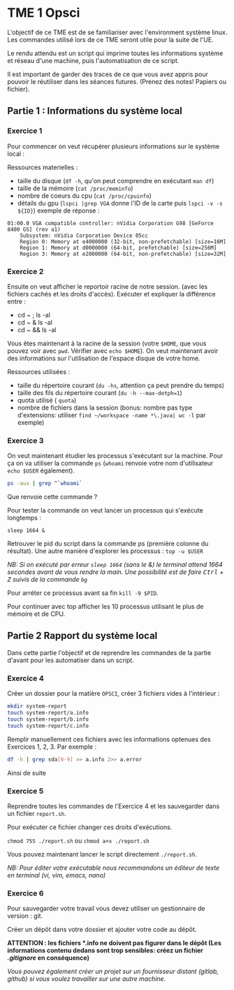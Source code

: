 # TME 1 Opsci

L'objectif de ce TME est de se familiariser avec l'environment système linux.
Les commandes utilisé lors de ce TME seront utile pour la suite de l'UE.

Le rendu attendu est un script qui imprime toutes les informations système et réseau d'une machine, puis l'automatisation de ce script.

Il est important de garder des traces de ce que vous avez appris pour pouvoir le réutiliser dans les séances futures. (Prenez des notes! Papiers ou fichier).

## Partie 1 : Informations du système local

### Exercice 1

Pour commencer on veut récupérer plusieurs informations sur le système local :

Ressources materielles :

- taille du disque (`df -h`, qu'on peut comprendre en exécutant `man df`)
- taille de la mémoire (`cat /proc/meminfo`)
- nombre de coeurs du cpu (`cat /proc/cpuinfo`)
- détails du gpu (`lspci |grep VGA` donne l'ID de la carte puis `lspci -v -s ${ID}`)
  exemple de réponse :

```
01:00.0 VGA compatible controller: nVidia Corporation G98 [GeForce 8400 GS] (rev a1)
    Subsystem: nVidia Corporation Device 05cc
    Region 0: Memory at e4000000 (32-bit, non-prefetchable) [size=16M]
    Region 1: Memory at d0000000 (64-bit, prefetchable) [size=256M]
    Region 3: Memory at e2000000 (64-bit, non-prefetchable) [size=32M]
```

### Exercice 2

Ensuite on veut afficher le reportoir racine de notre session. (avec les fichiers cachés et les droits d'accès). Exécuter et expliquer la différence entre :

- cd ~ ; ls -al
- cd ~ & ls -al
- cd ~ && ls -al

Vous êtes maintenant à la racine de la session (votre `$HOME`, que vous pouvez voir avec `pwd`. Vérifier avec `echo $HOME`). On veut maintenant avoir des informations sur l'utilisation de l'espace disque de votre home.

Ressources utilisées :

- taille du répertoire courant (`du -hs`, attention ça peut prendre du temps)
- taille des fils du répertoire courant (`du -h --max-detph=1`)
- quota utilisé ( `quota`)
- nombre de fichiers dans la session (bonus: nombre pas type d'extensions: utiliser `find ~/workspace -name *\.java| wc -l` par exemple)

### Exercice 3

On veut maintenant étudier les processus s'exécutant sur la machine. Pour ça on va utiliser la commande `ps` (`whoami` renvoie votre nom d'utilisateur `echo $USER` également).

```sh
ps -aux | grep ^`whoami`
```

Que renvoie cette commande ?

Pour tester la commande on veut lancer un processus qui s'exécute longtemps :

`sleep 1664 &`

Retrouver le pid du script dans la commande ps (première colonne du résultat). Une autre manière d'explorer les processus : `top -u $USER`

_NB: Si on exécuté par erreur `sleep 1664` (sans le &) le terminal attend 1664 secondes avant de vous rendre la main. Une possibilité est de faire <kbd>Ctrl</kbd> + <kbd>Z</kbd> suivis de la commande `bg`_

Pour arréter ce processus avant sa fin `kill -9 $PID`.

Pour continuer avec top afficher les 10 processus utilisant le plus de mémoire et de CPU.

## Partie 2 Rapport du système local

Dans cette partie l'objectif et de reprendre les commandes de la partie d'avant pour les automatiser dans un script.

### Exercice 4

Créer un dossier pour la matière `OPSCI`, créer 3 fichiers vides à l'intérieur :

```sh
mkdir system-report
touch system-report/a.info
touch system-report/b.info
touch system-report/c.info
```

Remplir manuellement ces fichiers avec les informations optenues des Exercices 1, 2, 3. Par exemple :

```sh
df -h | grep sda[0-9] >> a.info 2>> a.error
```

Ainsi de suite

### Exercice 5

Reprendre toutes les commandes de l'Exercice 4 et les sauvegarder dans un fichier `report.sh`.

Pour exécuter ce fichier changer ces droits d'exécutions.

`chmod 755 ./report.sh` ou `chmod a+x ./report.sh`

Vous pouvez maintenant lancer le script directement `./report.sh`.

_NB: Pour éditer votre exécutable nous recommandons un éditeur de texte en terminal (vi, vim, emacs, nano)_

### Exercice 6

Pour sauvegarder votre travail vous devez utiliser un gestionnaire de version : git.

Créer un dépôt dans votre dossier et ajouter votre code au dépôt.

**ATTENTION : les fichiers \*.info ne doivent pas figurer dans le dépôt (Les informations contenu dedans sont trop sensibles: créez un fichier _.gitignore_ en conséquence)**

_Vous pouvez également créer un projet sur un fournisseur distant (gitlab, github) si vous voulez travailler sur une autre machine._
